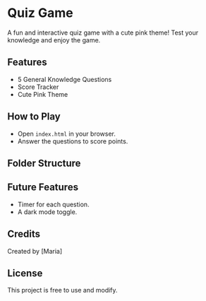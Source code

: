 # Quiz Game

A fun and interactive quiz game with a cute pink theme! Test your knowledge and enjoy the game.

## Features
- 5 General Knowledge Questions
- Score Tracker
- Cute Pink Theme

## How to Play
- Open `index.html` in your browser.
- Answer the questions to score points.

## Folder Structure

## Future Features
- Timer for each question.
- A dark mode toggle.

## Credits
Created by [Maria]

## License
This project is free to use and modify.


